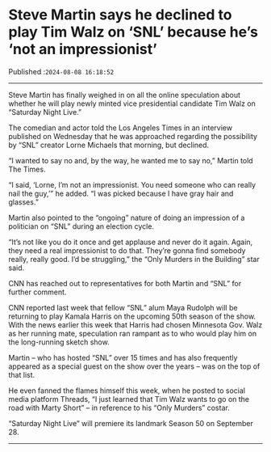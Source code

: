 # Steve Martin says he declined to play Tim Walz on ‘SNL’ because he’s ‘not an impressionist’

Published :`2024-08-08 16:18:52`

---

Steve Martin has finally weighed in on all the online speculation about whether he will play newly minted vice presidential candidate Tim Walz on “Saturday Night Live.”

The comedian and actor told the Los Angeles Times in an interview published on Wednesday that he was approached regarding the possibility by “SNL” creator Lorne Michaels that morning, but declined.

“I wanted to say no and, by the way, he wanted me to say no,” Martin told The Times.

“I said, ‘Lorne, I’m not an impressionist. You need someone who can really nail the guy,’” he added. “I was picked because I have gray hair and glasses.”

Martin also pointed to the “ongoing” nature of doing an impression of a politician on “SNL” during an election cycle.

“It’s not like you do it once and get applause and never do it again. Again, they need a real impressionist to do that. They’re gonna find somebody really, really good. I’d be struggling,” the “Only Murders in the Building” star said.

CNN has reached out to representatives for both Martin and “SNL” for further comment.

CNN reported last week that fellow “SNL” alum Maya Rudolph will be returning to play Kamala Harris on the upcoming 50th season of the show. With the news earlier this week that Harris had chosen Minnesota Gov. Walz as her running mate, speculation ran rampant as to who would play him on the long-running sketch show.

Martin – who has hosted “SNL” over 15 times and has also frequently appeared as a special guest on the show over the years – was on the top of that list.

He even fanned the flames himself this week, when he posted to social media platform Threads, “I just learned that Tim Walz wants to go on the road with Marty Short” – in reference to his “Only Murders” costar.

“Saturday Night Live” will premiere its landmark Season 50 on September 28.

---

